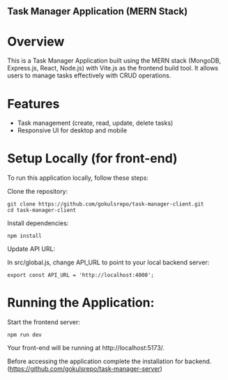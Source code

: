 ## Task Manager Application (MERN Stack)

# Overview
This is a Task Manager Application built using the MERN stack (MongoDB, Express.js, React, Node.js) with Vite.js as the frontend build tool. It allows users to manage tasks effectively with CRUD operations.

# Features
- Task management (create, read, update, delete tasks)
- Responsive UI for desktop and mobile

# Setup Locally (for front-end)
To run this application locally, follow these steps:

Clone the repository:
```
git clone https://github.com/gokulsrepo/task-manager-client.git
cd task-manager-client
```
Install dependencies:
```
npm install
```
Update API URL:

In src/global.js, change API_URL to point to your local backend server:
```
export const API_URL = 'http://localhost:4000';
```
# Running the Application:

Start the frontend server:
```
npm run dev
```
Your front-end will be running at http://localhost:5173/.

Before accessing the application complete the installation for backend. (https://github.com/gokulsrepo/task-manager-server)

